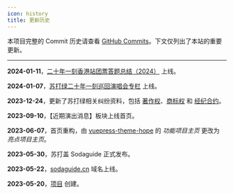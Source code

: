 ```yaml
---
icon: history
title: 更新历史
---
```


本项目完整的 Commit 历史请查看 [GitHub Commits](https://github.com/kaluojushi/sodaguide/commits/main/)。下文仅列出了本站的重要更新。

---

**2024-01-11**，[二十年一刻香港站团票答题总结（2024）](/concerts/answer/20yike-hk-tp) 上线。

**2024-01-07**，[苏打绿二十年一刻巡回演唱会专栏](/news/20yike) 上线。

**2023-12-24**，更新了苏打绿相关纠纷资料，包括 [著作权](/start/sodagreen/copyright)、[商标权](/start/sodagreen/trademark) 和 [经纪合约](/start/sodagreen/agent)。

**2023-09-10**，【近期演出消息】板块上线首页。

**2023-06-07**，首页重构，由 [vuepress-theme-hope](https://theme-hope.vuejs.press/zh/guide/layout/home.html) 的 *功能项目主页* 更改为 *亮点项目主页*。

**2023-05-30**，苏打盖 Sodaguide 正式发布。

**2023-05-22**，[sodaguide.cn](https://sodaguide.cn) 域名上线。

**2023-05-20**，[项目](https://github.com/kaluojushi/sodaguide) 创建。
